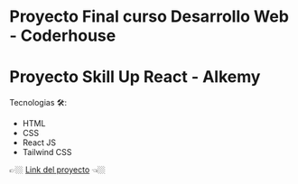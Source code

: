 # Proyecto Final curso Desarrollo Web - Coderhouse
# Proyecto Skill Up React - Alkemy

Tecnologias 🛠️:

- HTML
- CSS
- React JS
- Tailwind CSS

👉🏼 [Link del proyecto](https://dapper-begonia-588e0b.netlify.app/) 👈🏼
